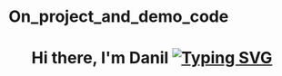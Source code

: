 # On_project_and_demo_code
<h1 align="center">Hi there, I'm Danil
<a href="https://git.io/typing-svg"><img src="https://readme-typing-svg.herokuapp.com?font=Fira+Code&pause=1000&random=false&width=435&lines=Backend+dev" alt="Typing SVG" /></a>
